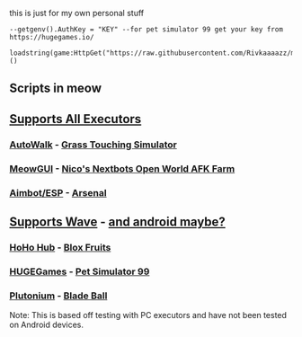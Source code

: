 this is just for my own personal stuff



```
--getgenv().AuthKey = "KEY" --for pet simulator 99 get your key from https://hugegames.io/

loadstring(game:HttpGet("https://raw.githubusercontent.com/Rivkaaaazz/meow/main/meow.lua",true))()
```
## Scripts in meow

## [Supports All Executors](https://robloxexploits.site/executors)

### [AutoWalk](https://github.com/Rivkaaaazz/meow/blob/main/autowalk.lua) - [Grass Touching Simulator](https://www.roblox.com/games/8387888847/Grass-Touching-Simulator)
### [MeowGUI](https://github.com/Rivkaaaazz/meow/blob/main/meowgui.lua) - [Nico's Nextbots Open World AFK Farm](https://www.roblox.com/games/10118559731/nicos-nextbots)
### [Aimbot/ESP](https://github.com/Mick-gordon/Hyper-Escape) - [Arsenal](https://www.roblox.com/games/286090429/Arsenal)

## [Supports Wave](https://getwave.gg/) - [and android maybe?](https://robloxexploits.site/executors)

### [HoHo Hub](https://discord.com/invite/hohohub) - [Blox Fruits](https://www.roblox.com/games/2753915549/Blox-Fruits)
### [HUGEGames](https://hugegames.io/) - [Pet Simulator 99](https://www.roblox.com/games/8737899170/Pet-Simulator-99)
### [Plutonium](https://discord.com/invite/h63n2kAEnr) - [Blade Ball](https://www.roblox.com/games/13772394625/UPD-Blade-Ball)

Note: This is based off testing with PC executors and have not been tested on Android devices.

